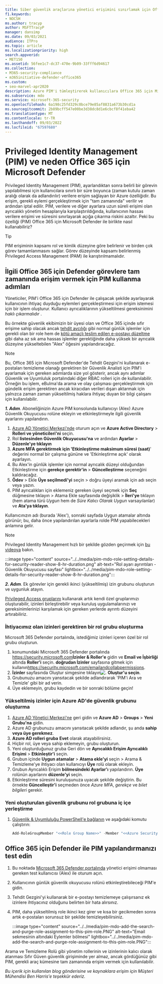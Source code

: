 ```yaml
---
title: Siber güvenlik araçlarına yönetici erişimini sınırlamak için Office 365 için Microsoft Defender'da Azure Privileged Identity Management (PIM) kullanın.
f1.keywords:
- NOCSH
ms.author: tracyp
author: MSFTTracyP
manager: dansimp
ms.date: 09/03/2021
audience: ITPro
ms.topic: article
ms.localizationpriority: high
search.appverid:
- MET150
ms.assetid: 56fee1c7-dc37-470e-9b09-33fff6d94617
ms.collection:
- M365-security-compliance
- m365initiative-defender-office365
ms.custom:
- seo-marvel-apr2020
description: Azure PIM'i tümleştirerek kullanıcılara Office 365 için Microsoft Defender'da yükseltilmiş ayrıcalık görevleri gerçekleştirmeleri için tam zamanında ve sınırlı erişim vermek ve verilerinize yönelik riski azaltmayı öğrenin.
ms.subservice: mdo
ms.service: microsoft-365-security
ms.openlocfilehash: 6a198c25fd329c0bce79e85af8831a673b30cd1a
ms.sourcegitcommit: 2b89bcff547e00be3d38dc8d1e6cbcf8f41eba42
ms.translationtype: MT
ms.contentlocale: tr-TR
ms.lasthandoff: 09/03/2022
ms.locfileid: "67597680"
---
```

<!--A-->
# <a name="privileged-identity-management-pim-and-why-to-use-it-with-microsoft-defender-for-office-365"></a>Privileged Identity Management (PIM) ve neden Office 365 için Microsoft Defender

Privileged Identity Management (PIM), ayarlandıktan sonra belirli bir görevin yapılabilmesi için kullanıcılara sınırlı bir süre boyunca (zaman kutulu zaman aralığı olarak da adlandırılır) verilere erişim sağlayan bir Azure özelliğidir. Bu erişim, gerekli eylemi gerçekleştirmek için "tam zamanında" verilir ve ardından iptal edilir. PIM, verilere ve diğer ayarlara uzun süreli erişimi olan ayrıcalıklı yönetim hesaplarıyla karşılaştırıldığında, kullanıcının hassas verilere erişimi ve süresini sınırlayarak açığa çıkarma riskini azaltır. Peki bu özelliği (PIM) Office 365 için Microsoft Defender ile birlikte nasıl kullanabiliriz?

> [!TIP]
> PIM erişiminin kapsamı rol ve kimlik düzeyine göre belirlenir ve birden çok görev tamamlanmasını sağlar. Görev düzeyinde kapsamı belirlenmiş Privileged Access Management (PAM) ile karıştırılmamalıdır.

## <a name="steps-to-use-pim-to-grant-just-in-time-access-to-defender-for-office-365-related-tasks"></a>İlgili Office 365 için Defender görevlere tam zamanında erişim vermek için PIM kullanma adımları

Yöneticiler, PIM'i Office 365 için Defender ile çalışacak şekilde ayarlayarak kullanıcının ihtiyaç duyduğu eylemleri gerçekleştirmesi için erişim istemesi için bir işlem oluşturur. Kullanıcı ayrıcalıklarının yükseltilmesi gereksinimini *haklı çıkarmalıdır* .

Bu örnekte güvenlik ekibimizin bir üyesi olan ve Office 365 içinde sıfır erişime sahip olacak ancak [tehdit avcılığı](threat-hunting-in-threat-explorer.md) gibi normal günlük işlemler için gerekli olan bir role hem de [kötü amaçlı teslim edilen e-postayı düzeltme](remediate-malicious-email-delivered-office-365.md) gibi daha az sık ama hassas işlemler gerektiğinde daha yüksek bir ayrıcalık düzeyine yükseltebilen "Alex" öğesini yapılandıracağız.

> [!NOTE]
> Bu, Office 365 için Microsoft Defender'de Tehdit Gezgini'ni kullanarak e-postaları temizleme olanağı gerektiren bir Güvenlik Analisti için PIM'i ayarlamak için gereken adımlarda size yol gösterir, ancak aynı adımlar Güvenlik ve Uyumluluk portalındaki diğer RBAC rolleri için de kullanılabilir. Örneğin bu işlem, eBulma'da arama ve olay çalışması gerçekleştirmek için gündelik erişim gerektiren ancak kiracıdan verileri dışarı aktarmak için yalnızca zaman zaman yükseltilmiş haklara ihtiyaç duyan bir bilgi çalışanı için kullanılabilir.

***1. Adım***. Aboneliğinizin Azure PIM konsolunda kullanıcıyı (Alex) Azure Güvenlik Okuyucusu rolüne ekleyin ve etkinleştirmeyle ilgili güvenlik ayarlarını yapılandırın.

1. [Azure AD Yönetici Merkezi'nde](https://aad.portal.azure.com/) oturum açın ve **Azure Active Directory** > **Rolleri ve yöneticileri'ni** seçin.
2. Rol **listesinden Güvenlik Okuyucusu'na** ve ardından **Ayarlar** > **Düzenle'ye tıklayın**
3. **Azure MFA** **gerektirmek için 'Etkinleştirme maksimum süresi (saat)**' değerini normal bir çalışma gününe ve 'Etkinleştirme açık' olarak ayarlayın.
4. Bu Alex'in günlük işlemler için normal ayrıcalık düzeyi olduğundan Etkinleştirme için **gerekçe gerektir'in** > **Güncelleştirme** seçeneğini kaldıracağız.
5. **Ödev** >  Ekle **Üye seçilmedi'yi** seçin > doğru üyeyi aramak için adı seçin veya yazın.
6. PIM ayrıcalıkları için eklemeniz gereken üyeyi seçmek için **Seç** düğmesine tıklayın > Atama Ekle sayfasında değişiklik > **İleri'ye** tıklayın (hem atama türü *Uygun* hem de *Süre Kalıcı Olarak Uygun* varsayılanlar) ve **Ata'ya tıklayın**.

Kullanıcınızın adı (burada 'Alex'), sonraki sayfada Uygun atamalar altında görünür; bu, daha önce yapılandırılan ayarlarla rolde PIM yapabilecekleri anlamına gelir.

> [!NOTE]
> Privileged Identity Management hızlı bir şekilde gözden geçirmek için [bu videoya](https://www.youtube.com/watch?v=VQMAg0sa_lE) bakın.

:::image type="content" source="../../media/pim-mdo-role-setting-details-for-security-reader-show-8-hr-duration.png" alt-text="Rol ayarı ayrıntıları - Güvenlik Okuyucusu sayfası" lightbox="../../media/pim-mdo-role-setting-details-for-security-reader-show-8-hr-duration.png":::

***2. Adım***. Ek görevler için gerekli ikinci (yükseltilmiş) izin grubunu oluşturun ve uygunluk atayın.

[Privileged Access gruplarını](/azure/active-directory/privileged-identity-management/groups-features) kullanarak artık kendi özel gruplarımızı oluşturabilir, izinleri birleştirebilir veya kuruluş uygulamalarınızı ve gereksinimlerinizi karşılamak için gereken yerlerde ayrıntı düzeyini artırabiliriz.

### <a name="create-a-role-group-requiring-the-permissions-we-need"></a>İhtiyacımız olan izinleri gerektiren bir rol grubu oluşturma

Microsoft 365 Defender portalında, istediğimiz izinleri içeren özel bir rol grubu oluşturun.

1. konumundaki Microsoft 365 Defender portalında <https://security.microsoft.com>**İzinler & Roller'e** gidin ve **Email ve İşbirliği** altında **Roller'i** seçin. **doğrudan İzinler** sayfasına gitmek için kullanın<https://security.microsoft.com/emailandcollabpermissions>.
2. **İzinler** sayfasında Oluştur simgesine tıklayın![.](../../media/m365-cc-sc-create-icon.png) **Oluştur'u seçin**.
3. Grubunuzu amacını yansıtacak şekilde adlandırarak 'PIM'i Ara ve Temizle' gibi bir ad verin.
4. Üye eklemeyin, grubu kaydedin ve bir sonraki bölüme geçin!

### <a name="create-the-security-group-in-azure-ad-for-elevated-permissions"></a>Yükseltilmiş izinler için Azure AD'de güvenlik grubunu oluşturma

1. [Azure AD Yönetici Merkezi'ne](https://aad.portal.azure.com/) geri gidin ve **Azure AD** >  **Groups** > **Yeni Grubu'na** gidin.
2. Azure AD grubunuzu amacını yansıtacak şekilde adlandır, şu anda **sahip veya üye gerekmez**.
3. **Azure AD rolleri gruba** **Evet** olarak atayabilirsiniz.
4. Hiçbir rol, üye veya sahip eklemeyin, grubu oluşturun.
5. Yeni oluşturduğunuz gruba Geri dön ve **Ayrıcalıklı Erişim Ayrıcalıklı Erişimi** > **Etkinleştir'i** seçin.
6. Grubun içinde **Uygun atamalar** > **Atama ekle'yi** seçin > Arama & Temizleme'ye ihtiyacı olan kullanıcıyı **Üye** rolü olarak ekleyin.
7. Grubun Ayrıcalıklı Erişim **bölmesindeki Ayarlar'ı** yapılandırın. **Üye** rolünün ayarlarını **düzenle'yi** seçin.
8. Etkinleştirme süresini kuruluşunuza uyacak şekilde değiştirin. Bu örnekte **Güncelleştir'i** seçmeden önce *Azure MFA*, *gerekçe* ve *bilet bilgileri* gerekir.

### <a name="nest-the-newly-created-security-group-into-the-role-group"></a>Yeni oluşturulan güvenlik grubunu rol grubuna iç içe yerleştirme

1. [Güvenlik & Uyumluluğu PowerShell'e bağlanın](/powershell/exchange/connect-to-scc-powershell) ve aşağıdaki komutu çalıştırın:

   ```powershell
   Add-RoleGroupMember "<<Role Group Name>>" -Member "<<Azure Security Group>>"`
   ```

## <a name="test-your-configuration-of-pim-with-defender-for-office-365"></a>Office 365 için Defender ile PIM yapılandırmanızı test edin

1. Bu noktada [Microsoft 365 Defender portalında](/microsoft-365/security/defender/overview-security-center) yönetici erişimi olmaması gereken test kullanıcısı (Alex) ile oturum açın.
2. Kullanıcının günlük güvenlik okuyucusu rolünü etkinleştirebileceği PIM'e gidin.
3. Tehdit Gezgini'yi kullanarak bir e-postayı temizlemeye çalışırsanız ek izinlere ihtiyacınız olduğunu belirten bir hata alırsınız.
4. PIM, daha yükseltilmiş role ikinci kez girer ve kısa bir gecikmeden sonra artık e-postaları sorunsuz bir şekilde temizleyebilirsiniz.

   :::image type="content" source="../../media/pim-mdo-add-the-search-and-purge-role-assignment-to-this-pim-role.PNG" alt-text="Email sekmesinin altındaki Eylemler bölmesi" lightbox="../../media/pim-mdo-add-the-search-and-purge-role-assignment-to-this-pim-role.PNG":::

Arama ve Temizleme Rolü gibi yönetim rollerinin ve izinlerinin kalıcı olarak atanması Sıfır Güven güvenlik girişiminde yer almaz, ancak gördüğünüz gibi PIM, gerekli araç kümesine tam zamanında erişim vermek için kullanılabilir.

*Bu içerik için kullanılan blog gönderisine ve kaynaklara erişim için Müşteri Mühendisi Ben Harris'e teşekkür ederiz.*

<!--A-->
